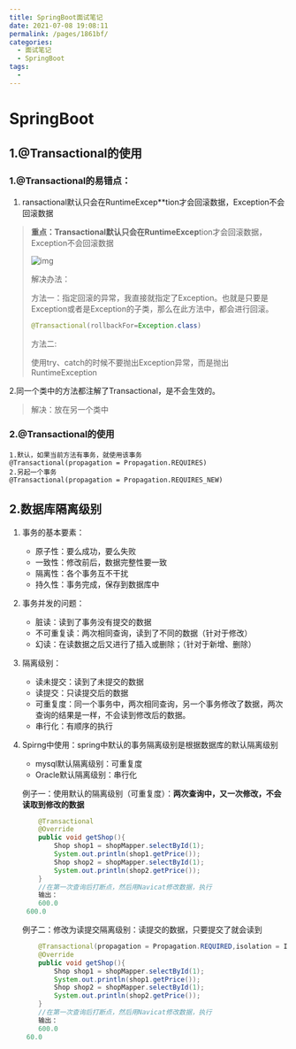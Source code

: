```yaml
---
title: SpringBoot面试笔记
date: 2021-07-08 19:08:11
permalink: /pages/1861bf/
categories:
  - 面试笔记
  - SpringBoot
tags:
  - 
---
```



# SpringBoot

## 1.@Transactional的使用

### 1.@Transactional的易错点：

1. ransactional默认只会在RuntimeExcep**tion才会回滚数据，Exception不会回滚数据

> **重点：Transactional默认只会在RuntimeExcep**tion才会回滚数据，Exception不会回滚数据
>
> ![img](https://img-blog.csdn.net/20161102134832968)
>
> 解决办法：
>
> 方法一：指定回滚的异常，我直接就指定了Exception。也就是只要是Exception或者是Exception的子类，那么在此方法中，都会进行回滚。
>
> ```java
> @Transactional(rollbackFor=Exception.class)
> ```
>
> 方法二:
>
> 使用try、catch的时候不要抛出Exception异常，而是抛出RuntimeException

2.同一个类中的方法都注解了Transactional，是不会生效的。

> 解决：放在另一个类中

### 2.@Transactional的使用

```
1.默认，如果当前方法有事务，就使用该事务
@Transactional(propagation = Propagation.REQUIRES)
2.另起一个事务
@Transactional(propagation = Propagation.REQUIRES_NEW)
```

## 2.数据库隔离级别

1. 事务的基本要素：

   - 原子性：要么成功，要么失败
   - 一致性：修改前后，数据完整性要一致
   - 隔离性：各个事务互不干扰
   - 持久性：事务完成，保存到数据库中

2. 事务并发的问题：

   - 脏读：读到了事务没有提交的数据
   - 不可重复读：两次相同查询，读到了不同的数据（针对于修改）
   - 幻读：在读数据之后又进行了插入或删除；（针对于新增、删除）

3. 隔离级别：

   - 读未提交：读到了未提交的数据
   - 读提交：只读提交后的数据
   - 可重复度：同一个事务中，两次相同查询，另一个事务修改了数据，两次查询的结果是一样，不会读到修改后的数据。
   - 串行化：有顺序的执行

4. Spirng中使用：spring中默认的事务隔离级别是根据数据库的默认隔离级别

   - mysql默认隔离级别：可重复度
   - Oracle默认隔离级别：串行化

   例子一：使用默认的隔离级别（可重复度）：**两次查询中，又一次修改，不会读取到修改的数据**

   ```java
       @Transactional
       @Override
       public void getShop(){
           Shop shop1 = shopMapper.selectById(1);
           System.out.println(shop1.getPrice());
           Shop shop2 = shopMapper.selectById(1);
           System.out.println(shop2.getPrice());
       }
       //在第一次查询后打断点，然后用Navicat修改数据，执行
       输出：
       600.0
   	600.0
   ```

   例子二：修改为读提交隔离级别：读提交的数据，只要提交了就会读到

   ```java
       @Transactional(propagation = Propagation.REQUIRED,isolation = Isolation.READ_COMMITTED)
       @Override
       public void getShop(){
           Shop shop1 = shopMapper.selectById(1);
           System.out.println(shop1.getPrice());
           Shop shop2 = shopMapper.selectById(1);
           System.out.println(shop2.getPrice());
       }
       //在第一次查询后打断点，然后用Navicat修改数据，执行
       输出：
       600.0
   	60.0
   ```

   

